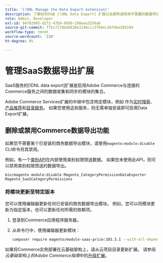 ```yaml
---
title: '[!DNL Manage the Data Export extension]'
description: 了解如何升级 [!DNL Data Export] 扩展以及删除或禁用不需要的数据导出服务。
role: Admin, Developer
exl-id: 94702995-d272-47b9-9560-198eee3250a6
source-git-commit: ff5c717dbdd638e114bccc3f6dec26f4be269194
workflow-type: tm+mt
source-wordcount: '228'
ht-degree: 0%

---
```


# 管理SaaS数据导出扩展

SaaS服务的[!DNL data export]扩展是启用Adobe Commerce与连接的Commerce服务之间的数据收集和同步的模块的集合。

Adobe Commerce Services扩展的中继中包含特定模块，例如
作为[实时搜索](/help/live-search/overview.md)、[产品推荐](/help/product-recommendations/overview.md)和[目录服务](/help/catalog-service/overview.md)。 如果您使用这些服务，则无需单独安装即可启用Data Export扩展。

## 删除或禁用Commerce数据导出功能

如果您不需要某个已安装的商务数据导出模块，请使用`magento:module:disable` CLI命令将其禁用。

例如，有一个[类别API](https://developer.adobe.com/commerce/webapi/graphql/schema/catalog-service/queries/categories/)在内部使用类别权限馈送数据。 如果您未使用此API，则可以禁用类别权限馈送的数据导出。

```shell script
bin/magento module:disable Magento_CategoryPermissionDataExporter Magento_SaaSCategoryPermissions
```

### 将模块更新至特定版本

您可以使用编辑器更新任何已安装的商务数据导出模块。 例如，您可以将模块更新为指定版本，也可以更新任何所需的依赖项。

1. 登录到Commerce应用程序服务器。

1. 从命令行中，使用编辑器更新模块：

   ```bash
   composer require magento/module-saas-price:103.3.1 --with-all-dependencies
   ```

如果将Commerce实例部署在云基础架构上，请从云项目目录更新扩展。 请参阅&#x200B;_云基础架构上的Adobe Commerce指南_&#x200B;中的[升级扩展](https://experienceleague.adobe.com/zh-hans/docs/commerce-cloud-service/user-guide/configure-store/extensions#upgrade-an-extension)。
